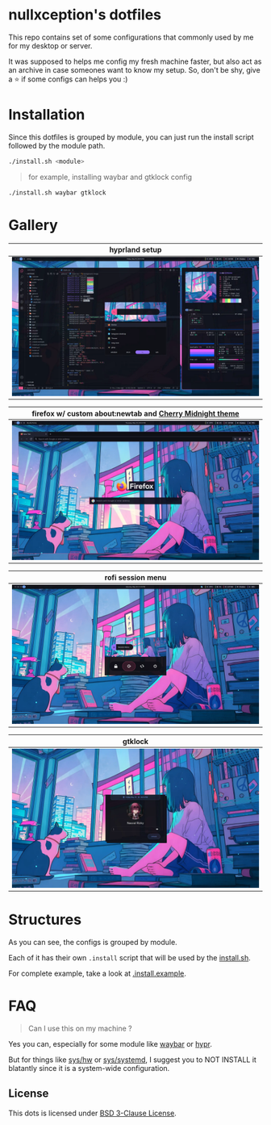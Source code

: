 # nullxception's dotfiles

This repo contains set of some configurations that commonly used by me for my desktop or server.

It was supposed to helps me config my fresh machine faster, but also act as an archive in case someones want to know my setup. So, don't be shy, give a ⭐️ if some configs can helps you :)

# Installation

Since this dotfiles is grouped by module, you can just run the install script followed by the module path.

```bash
./install.sh <module>
```

> for example, installing waybar and gtklock config

```bash
./install.sh waybar gtklock
```

# Gallery

| hyprland setup                                  |
| ----------------------------------------------- |
| ![hyprland setup](.github/assets/hyprland.webp) |

| firefox w/ custom about:newtab and [Cherry Midnight theme](https://addons.mozilla.org/en-US/firefox/addon/cherry-midnight) |
| -------------------------------------------------------------------------------------------------------------------------- |
| ![firefox](.github/assets/firefox.webp)                                                                                    |

| rofi session menu                                          |
| ---------------------------------------------------------- |
| ![rofi session menu](.github/assets/rofi-session.webp?v=2) |

| gtklock                                 |
| --------------------------------------- |
| ![gtklock](.github/assets/gtklock.webp) |

# Structures

As you can see, the configs is grouped by module.

Each of it has their own `.install` script that will be used by the [install.sh](install.sh).

For complete example, take a look at [.install.example](.install.example).

# FAQ

> Can I use this on my machine ?

Yes you can, especially for some module like [waybar](waybar) or [hypr](hypr).

But for things like [sys/hw](sys/hw) or [sys/systemd](sys/systemd), I suggest you to NOT INSTALL it blatantly since it is a system-wide configuration.

## License

This dots is licensed under [BSD 3-Clause License](LICENSE).
